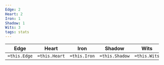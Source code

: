 ```yaml
---
Edge: 2
Heart: 2
Iron: 1
Shadow: 1
Wits: 3
tags: stats
---
```


| Edge | Heart | Iron | Shadow | Wits |
| --- | --- | --- | --- | --- |
| `=this.Edge` | `=this.Heart` | `=this.Iron` | `=this.Shadow` | `=this.Wits` |
